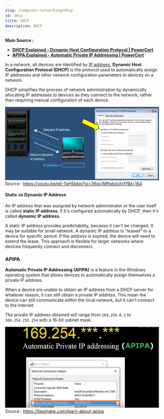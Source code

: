 ```yaml
---
slug: /computer-networking/dhcp
id: dhcp
title: DHCP
description: DHCP
---
```


**Main Source :**

- **[DHCP Explained - Dynamic Host Configuration Protocol | PowerCert](https://youtu.be/e6-TaH5bkjo?si=rdy-8mWmonsaucyb)**
- **[ APIPA Explained - Automatic Private IP Addressing | PowerCert](https://youtu.be/0tEjUR6tjBU?si=QJqOaTbiLSZTWg6o)**

In a network, all devices are identified by [IP address](/computer-networking/ip-address), **Dynamic Host Configuration Protocol (DHCP)** is the protocol used to automatically assign IP addresses and other network configuration parameters to devices on a network.

DHCP simplifies the process of network administration by dynamically allocating IP addresses to devices as they connect to the network, rather than requiring manual configuration of each device.

![Example of DHCP returning dynamic IP address](./dhcp-example.png)  
Source : https://youtu.be/e6-TaH5bkjo?si=3Kpy1MftxbzUlcfY&t=164

#### Static vs Dynamic IP Address

An IP address that was assigned by network administrator or the user itself is called **static IP address**, if it's configured automatically by DHCP, then it's called **dynamic IP address**.

A static IP address provides predictability, because it can't be changed. It may be suitable for small network. A dynamic IP address is "leased" to a device for specific period. If the address is expired, the device will need to extend the lease. This approach is flexible for larger networks where devices frequently connect and disconnect.

### APIPA

**Automatic Private IP Addressing (APIPA)** is a feature in the Windows operating system that allows devices to automatically assign themselves a private IP address.

When a device are unable to obtain an IP address from a DHCP server for whatever reason, it can still obtain a private IP address. This mean the device can still communicate within the local network, but it can't connect to the internet.

The private IP address obtained will range from `169.254.0.1` to `169.254.255.254` with a 16-bit subnet mask.

![APIPA](./apipa.jpg)  
Source : https://tipsmake.com/learn-about-apipa
